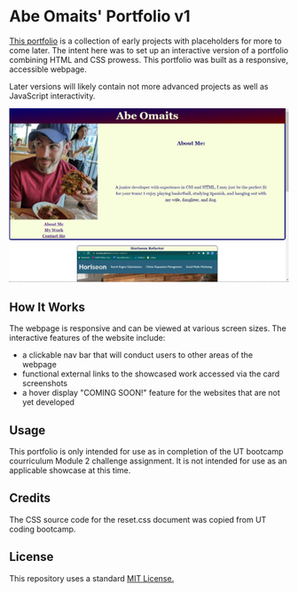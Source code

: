 # Abe Omaits' Portfolio v1
[This portfolio](https://aomaits.github.io/portfolio-1/) is a collection of early projects with placeholders for more to come later. The intent here was to set up an interactive version of a portfolio combining HTML and CSS prowess. This portfolio was built as a responsive, accessible webpage. 

Later versions will likely contain not more advanced projects as well as JavaScript interactivity. 

![Portfolio Screenshot](/assets/snip_of_sight.jpg "Portfolio Snip")

## How It Works
The webpage is responsive and can be viewed at various screen sizes. The interactive features of the website include: 
- a clickable nav bar that will conduct users to other areas of the webpage
- functional external links to the showcased work accessed via the card screenshots
- a hover display "COMING SOON!" feature for the websites that are not yet developed 

## Usage
This portfolio is only intended for use as in completion of the UT bootcamp courriculum Module 2 challenge assignment. It is not intended for use as an applicable showcase at this time. 

## Credits
The CSS source code for the reset.css document was copied from UT coding bootcamp. 

## License
This repository uses a standard [MIT License.](https://github.com/aomaits/portfolio-1/blob/main/LICENSE)